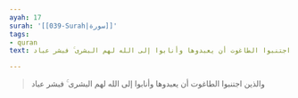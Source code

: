 ```yaml
---
ayah: 17
surah: '[[039-Surah|سورة]]'
tags:
- quran
text: والذين اجتنبوا الطاغوت أن يعبدوها وأنابوا إلى الله لهم البشرى ۚ فبشر عباد

---
```

> والذين اجتنبوا الطاغوت أن يعبدوها وأنابوا إلى الله لهم البشرى ۚ فبشر عباد
